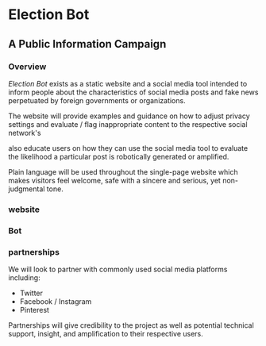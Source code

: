 # Election Bot
## A Public Information Campaign
### Overview
*Election Bot* exists as a static website and a social media tool intended to
inform people about the characteristics of social media posts and fake news
perpetuated by foreign governments or organizations.

The website will provide examples and guidance on how to adjust privacy settings
and evaluate / flag inappropriate content to the respective social network's

also educate users on how they can use the social media tool to evaluate the
likelihood a particular post is robotically generated or amplified.

Plain language will be used throughout the single-page website which makes
visitors feel welcome, safe with a sincere and serious, yet non-judgmental tone.

### website

### Bot


### partnerships
We will look to partner with commonly used social media platforms including:
- Twitter
- Facebook / Instagram
- Pinterest

Partnerships will give credibility to the project as well as potential technical
support, insight, and amplification to their respective users.
